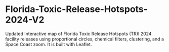 # Florida-Toxic-Release-Hotspots-2024-V2
Updated Interactive map of Florida Toxic Release Hotspots (TR)I 2024 facility releases using proportional circles, chemical filters, clustering, and a Space Coast zoom. It is built with Leaflet.
